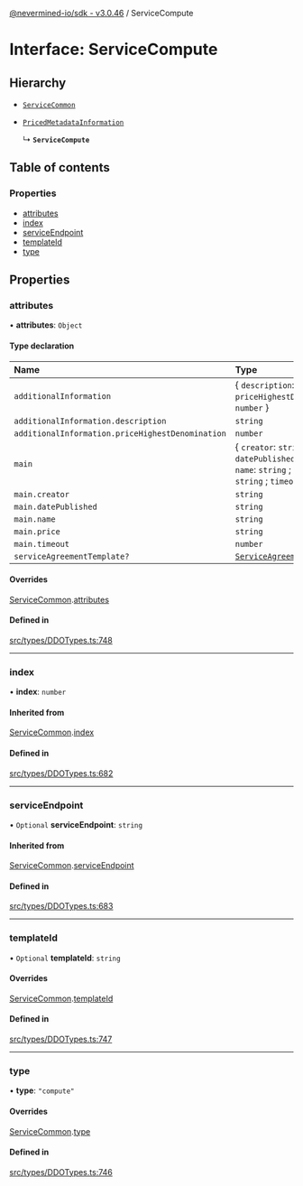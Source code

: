 [@nevermined-io/sdk - v3.0.46](../code-reference.md) / ServiceCompute

# Interface: ServiceCompute

## Hierarchy

- [`ServiceCommon`](ServiceCommon.md)

- [`PricedMetadataInformation`](../code-reference.md#pricedmetadatainformation)

  ↳ **`ServiceCompute`**

## Table of contents

### Properties

- [attributes](ServiceCompute.md#attributes)
- [index](ServiceCompute.md#index)
- [serviceEndpoint](ServiceCompute.md#serviceendpoint)
- [templateId](ServiceCompute.md#templateid)
- [type](ServiceCompute.md#type)

## Properties

### attributes

• **attributes**: `Object`

#### Type declaration

| Name                                             | Type                                                                                                              |
| :----------------------------------------------- | :---------------------------------------------------------------------------------------------------------------- |
| `additionalInformation`                          | \{ `description`: `string` ; `priceHighestDenomination`: `number` }                                               |
| `additionalInformation.description`              | `string`                                                                                                          |
| `additionalInformation.priceHighestDenomination` | `number`                                                                                                          |
| `main`                                           | \{ `creator`: `string` ; `datePublished`: `string` ; `name`: `string` ; `price`: `string` ; `timeout`: `number` } |
| `main.creator`                                   | `string`                                                                                                          |
| `main.datePublished`                             | `string`                                                                                                          |
| `main.name`                                      | `string`                                                                                                          |
| `main.price`                                     | `string`                                                                                                          |
| `main.timeout`                                   | `number`                                                                                                          |
| `serviceAgreementTemplate?`                      | [`ServiceAgreementTemplate`](ServiceAgreementTemplate.md)                                                         |

#### Overrides

[ServiceCommon](ServiceCommon.md).[attributes](ServiceCommon.md#attributes)

#### Defined in

[src/types/DDOTypes.ts:748](https://github.com/nevermined-io/sdk-js/blob/5c9d0f7d6fcba54812075b53cb60060936ceb745/src/types/DDOTypes.ts#L748)

---

### index

• **index**: `number`

#### Inherited from

[ServiceCommon](ServiceCommon.md).[index](ServiceCommon.md#index)

#### Defined in

[src/types/DDOTypes.ts:682](https://github.com/nevermined-io/sdk-js/blob/5c9d0f7d6fcba54812075b53cb60060936ceb745/src/types/DDOTypes.ts#L682)

---

### serviceEndpoint

• `Optional` **serviceEndpoint**: `string`

#### Inherited from

[ServiceCommon](ServiceCommon.md).[serviceEndpoint](ServiceCommon.md#serviceendpoint)

#### Defined in

[src/types/DDOTypes.ts:683](https://github.com/nevermined-io/sdk-js/blob/5c9d0f7d6fcba54812075b53cb60060936ceb745/src/types/DDOTypes.ts#L683)

---

### templateId

• `Optional` **templateId**: `string`

#### Overrides

[ServiceCommon](ServiceCommon.md).[templateId](ServiceCommon.md#templateid)

#### Defined in

[src/types/DDOTypes.ts:747](https://github.com/nevermined-io/sdk-js/blob/5c9d0f7d6fcba54812075b53cb60060936ceb745/src/types/DDOTypes.ts#L747)

---

### type

• **type**: `"compute"`

#### Overrides

[ServiceCommon](ServiceCommon.md).[type](ServiceCommon.md#type)

#### Defined in

[src/types/DDOTypes.ts:746](https://github.com/nevermined-io/sdk-js/blob/5c9d0f7d6fcba54812075b53cb60060936ceb745/src/types/DDOTypes.ts#L746)
